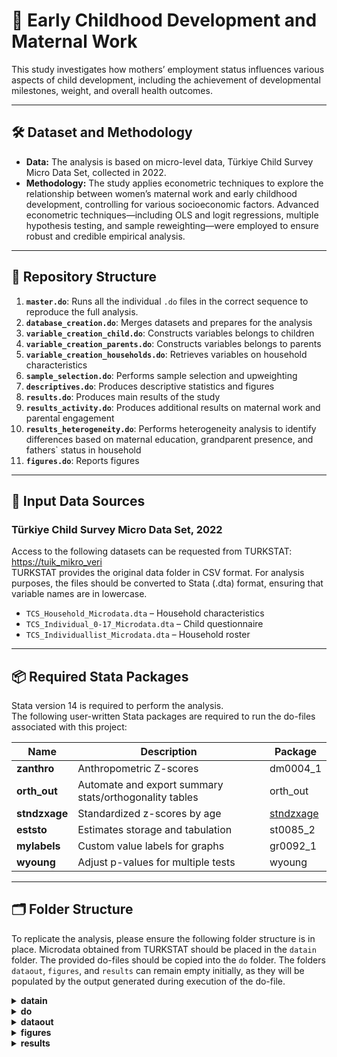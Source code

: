 # 🧠 Early Childhood Development and Maternal Work
This study investigates how mothers’ employment status influences various aspects of child development, including the achievement of developmental milestones, weight, and overall health outcomes.
 
---

## 🛠️ Dataset and Methodology

- **Data:** The analysis is based on micro-level data,  Türkiye Child Survey Micro Data Set, collected in 2022.   
- **Methodology:** The study applies econometric techniques to explore the relationship between women’s maternal work and early childhood development, controlling for various socioeconomic factors. Advanced econometric techniques—including OLS and logit regressions, multiple hypothesis testing, and sample reweighting—were employed to ensure robust and credible empirical analysis. 

---

## 📂 Repository Structure

1. **`master.do`**: Runs all the individual `.do` files in the correct sequence to reproduce the full analysis.
2. **`database_creation.do`**:  Merges datasets and prepares for the analysis
3. **`variable_creation_child.do`**:  Constructs variables belongs to children
4. **`variable_creation_parents.do`**:  Constructs variables belongs to parents
5. **`variable_creation_households.do`**:  Retrieves variables on household characteristics 
6. **`sample_selection.do`**:  Performs sample selection and upweighting 
7. **`descriptives.do`**:  Produces descriptive statistics and figures 
8. **`results.do`**: Produces main results of the study
9. **`results_activity.do`**: Produces additional results on maternal work and parental engagement 
10. **`results_heterogeneity.do`**: Performs heterogeneity analysis to identify differences based on maternal education, grandparent presence, and fathers` status in household
11. **`figures.do`**: Reports figures

---

## 📂 Input Data Sources

### Türkiye Child Survey Micro Data Set, 2022

Access to the following datasets can be requested from TURKSTAT: [https://tuik_mikro_veri](https://www.tuik.gov.tr/Kurumsal/Mikro_Veri)  
TURKSTAT provides the original data folder in CSV format. For analysis purposes, the files should be converted to Stata (.dta) format, ensuring that variable names are in lowercase.

- `TCS_Household_Microdata.dta` – Household characteristics
- `TCS_Individual_0-17_Microdata.dta` – Child questionnaire 
- `TCS_Individuallist_Microdata.dta` – Household roster

---

## 📦 Required Stata Packages

Stata version 14 is required to perform the analysis.  
The following user-written Stata packages are required to run the do-files associated with this project:

| Name        | Description                                               | Package  |
|-------------|-----------------------------------------------------------|----------|
| **zanthro** | Anthropometric Z-scores                                   | dm0004_1 |
| **orth_out**| Automate and export summary stats/orthogonality tables    | orth_out |
| **stndzxage** | Standardized z-scores by age     | [stndzxage](https://ideas.repec.org/c/boc/bocode/s458634.html) |
| **eststo**  | Estimates storage and tabulation                          | st0085_2 |
| **mylabels**| Custom value labels for graphs                            |gr0092_1  |
| **wyoung**  | Adjust p-values for multiple tests                        |wyoung    |

---

## 🗂️ Folder Structure

To replicate the analysis, please ensure the following folder structure is in place. Microdata obtained from TURKSTAT should be placed in the `datain` folder. The provided do-files should be copied into the `do` folder. The folders `dataout`, `figures`, and `results` can remain empty initially, as they will be populated by the output generated during execution of the do-file.

<details>
<summary><strong>datain</strong></summary>  
 
- `TCS_Household_Microdata.dta`  
- `TCS_Individual_0-17_Microdata.dta`  
- `TCS_Individuallist_Microdata.dta`
  
</details>

<details>
<summary><strong>do</strong></summary>  
 
1. **`master.do`**   
2. **`database_creation.do`**  
3. **`variable_creation_child.do`**   
4. **`variable_creation_parents.do`**   
5. **`variable_creation_households.do`**   
6. **`sample_selection.do`**   
7. **`descriptives.do`**   
8. **`results.do`**   
9. **`results_activity.do`**   
10. **`results_heterogeneity.do`**  
11. **`figures.do`**
    
</details>

<details>
<summary><strong>dataout</strong></summary>
</details>

<details>
<summary><strong>figures</strong></summary>
</details>

<details>
<summary><strong>results</strong></summary>
</details>

